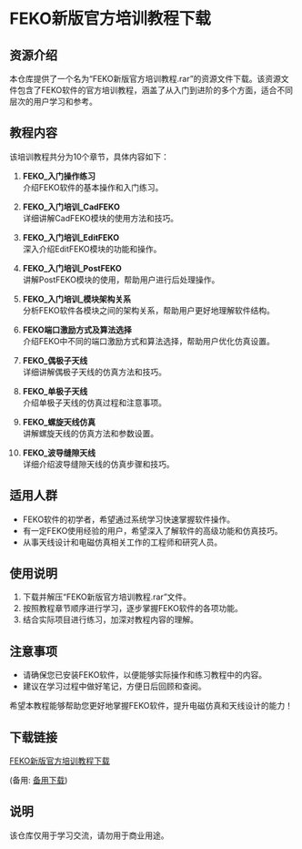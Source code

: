 # FEKO新版官方培训教程下载

## 资源介绍

本仓库提供了一个名为“FEKO新版官方培训教程.rar”的资源文件下载。该资源文件包含了FEKO软件的官方培训教程，涵盖了从入门到进阶的多个方面，适合不同层次的用户学习和参考。

## 教程内容

该培训教程共分为10个章节，具体内容如下：

1. **FEKO_入门操作练习**  
   介绍FEKO软件的基本操作和入门练习。

2. **FEKO_入门培训_CadFEKO**  
   详细讲解CadFEKO模块的使用方法和技巧。

3. **FEKO_入门培训_EditFEKO**  
   深入介绍EditFEKO模块的功能和操作。

4. **FEKO_入门培训_PostFEKO**  
   讲解PostFEKO模块的使用，帮助用户进行后处理操作。

5. **FEKO_入门培训_模块架构关系**  
   分析FEKO软件各模块之间的架构关系，帮助用户更好地理解软件结构。

6. **FEKO端口激励方式及算法选择**  
   介绍FEKO中不同的端口激励方式和算法选择，帮助用户优化仿真设置。

7. **FEKO_偶极子天线**  
   详细讲解偶极子天线的仿真方法和技巧。

8. **FEKO_单极子天线**  
   介绍单极子天线的仿真过程和注意事项。

9. **FEKO_螺旋天线仿真**  
   讲解螺旋天线的仿真方法和参数设置。

10. **FEKO_波导缝隙天线**  
    详细介绍波导缝隙天线的仿真步骤和技巧。

## 适用人群

- FEKO软件的初学者，希望通过系统学习快速掌握软件操作。
- 有一定FEKO使用经验的用户，希望深入了解软件的高级功能和仿真技巧。
- 从事天线设计和电磁仿真相关工作的工程师和研究人员。

## 使用说明

1. 下载并解压“FEKO新版官方培训教程.rar”文件。
2. 按照教程章节顺序进行学习，逐步掌握FEKO软件的各项功能。
3. 结合实际项目进行练习，加深对教程内容的理解。

## 注意事项

- 请确保您已安装FEKO软件，以便能够实际操作和练习教程中的内容。
- 建议在学习过程中做好笔记，方便日后回顾和查阅。

希望本教程能够帮助您更好地掌握FEKO软件，提升电磁仿真和天线设计的能力！

## 下载链接
[FEKO新版官方培训教程下载](https://pan.quark.cn/s/930fbc5926e2) 

(备用: [备用下载](https://pan.baidu.com/s/19nRkk9886Y9w2c33BPrbww?pwd=1234))

## 说明

该仓库仅用于学习交流，请勿用于商业用途。
